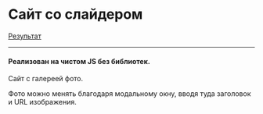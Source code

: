 #  Сайт со слайдером
[Результат](https://maksgd.github.io/SiteOfImgFromModal/)
***
#### Реализован на чистом JS без библиотек.

Сайт с галереей фото. 

Фото можно менять благодаря модальному окну, вводя туда заголовок и URL изображения. 

